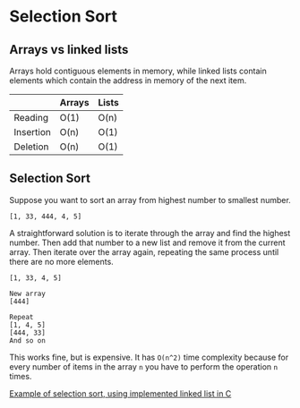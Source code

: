 # Selection Sort

## Arrays vs linked lists
Arrays hold contiguous elements in memory, while linked lists contain elements which contain the address in memory of the next item.

|          | Arrays | Lists |
|----------|----------|----------|
| Reading    | O(1)   | O(n)   |
| Insertion    | O(n)  | O(1)   |
| Deletion    | O(n)   | O(1)   |


## Selection Sort
Suppose you want to sort an array from highest number to smallest number.
```
[1, 33, 444, 4, 5]
```
A straightforward solution is to iterate through the array and find the highest number. Then add that number to a new list and remove it from the current array. Then iterate over the array again, repeating the same process until there are no more elements.

```
[1, 33, 4, 5]

New array
[444]

Repeat
[1, 4, 5]
[444, 33]
And so on
```

This works fine, but is expensive. It has `O(n^2)` time complexity because for every number of items in the array `n` you have to perform the operation `n` times. 

[Example of selection sort, using implemented linked list in C](./examples/selection_sort.c)

